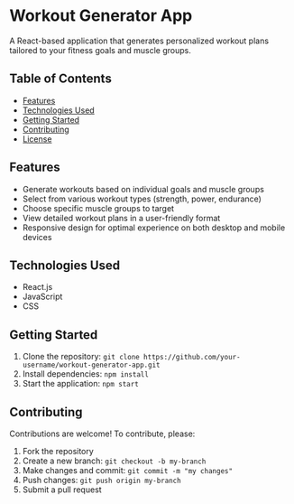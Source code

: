 

**Workout Generator App**
==========================

A React-based application that generates personalized workout plans tailored to your fitness goals and muscle groups.

**Table of Contents**
-----------------

* [Features](#features)
* [Technologies Used](#technologies-used)
* [Getting Started](#getting-started)
* [Contributing](#contributing)
* [License](#license)

**Features**
------------

* Generate workouts based on individual goals and muscle groups
* Select from various workout types (strength, power, endurance)
* Choose specific muscle groups to target
* View detailed workout plans in a user-friendly format
* Responsive design for optimal experience on both desktop and mobile devices

**Technologies Used**
-------------------

* React.js
* JavaScript
* CSS

**Getting Started**
------------------

1. Clone the repository: `git clone https://github.com/your-username/workout-generator-app.git`
2. Install dependencies: `npm install`
3. Start the application: `npm start`

**Contributing**
--------------

Contributions are welcome! To contribute, please:

1. Fork the repository
2. Create a new branch: `git checkout -b my-branch`
3. Make changes and commit: `git commit -m "my changes"`
4. Push changes: `git push origin my-branch`
5. Submit a pull request

